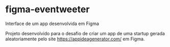 # figma-eventweeter
Interface de um app desenvolvida em Figma

Projeto desenvolvido para o desafio de criar um app de uma startup gerada aleatoriamente pelo site https://appideagenerator.com/ em Figma.
